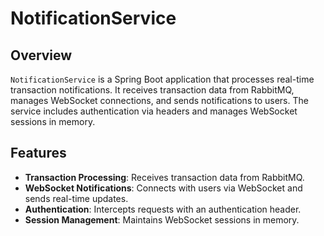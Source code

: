 # NotificationService

## Overview

`NotificationService` is a Spring Boot application that processes real-time transaction notifications. It receives transaction data from RabbitMQ, manages WebSocket connections, and sends notifications to users. The service includes authentication via headers and manages WebSocket sessions in memory.

## Features

- **Transaction Processing**: Receives transaction data from RabbitMQ.
- **WebSocket Notifications**: Connects with users via WebSocket and sends real-time updates.
- **Authentication**: Intercepts requests with an authentication header.
- **Session Management**: Maintains WebSocket sessions in memory.

